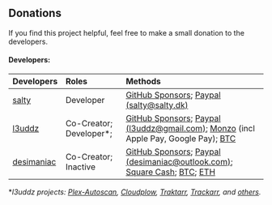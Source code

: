 ## Donations

If you find this project helpful, feel free to make a small donation to the developers.

#### Developers:

| Developers                                  | Roles              | Methods                                                                                                                                                                                                                                                                      |
|:------------------------------------------- |:------------------ |:------------------------------------------------------------------------------------------------------------------------------------------------------------------------------------------------------------------------------------------------------------------------------------ |
| [salty](https://github.com/saltydk)         | Developer | [GitHub Sponsors](https://github.com/sponsors/saltydk); [Paypal (salty@salty.dk)](https://www.paypal.me/saltydk) |
| [l3uddz](https://github.com/l3uddz)         | Co-Creator; Developer\*; | [GitHub Sponsors](https://github.com/sponsors/l3uddz); [Paypal (l3uddz@gmail.com)](https://www.paypal.me/l3uddz); [Monzo](https://monzo.me/today) (incl Apple Pay, Google Pay); [BTC](https://en.cryptobadges.io/donate/3CiHME1HZQsNNcDL6BArG7PbZLa8zUUgjL) |
| [desimaniac](https://github.com/desimaniac) | Co-Creator; Inactive | [GitHub Sponsors](https://github.com/sponsors/desimaniac); [Paypal (desimaniac@outlook.com)](https://www.paypal.me/desimaniac123); [Square Cash](https://cash.me/$desimaniac); [BTC](https://en.cryptobadges.io/donate/3Jz922kDLQwjnFh986igeEmc72c8Hh5T3Y); [ETH](https://en.cryptobadges.io/donate/0xE50B388Aa66593153801e4ff99bA23737c888BF9) |

\*_l3uddz projects: [Plex-Autoscan](https://github.com/l3uddz/plex_autoscan), [Cloudplow](https://github.com/l3uddz/cloudplow), [Traktarr](https://github.com/l3uddz/traktarr), [Trackarr](https://gitlab.com/cloudb0x/trackarr), and [others](https://github.com/l3uddz)._
